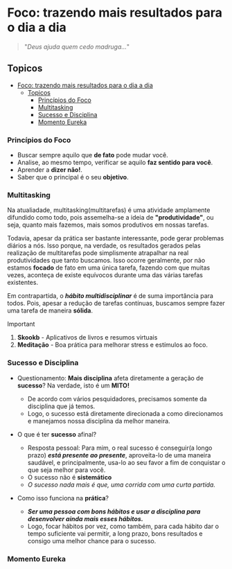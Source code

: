 # Foco: trazendo mais resultados para o dia a dia

> "*Deus ajuda quem cedo madruga...*"

## Topicos
- [Foco: trazendo mais resultados para o dia a dia](#foco-trazendo-mais-resultados-para-o-dia-a-dia)
  - [Topicos](#topicos)
    - [Princípios do Foco](#princípios-do-foco)
    - [Multitasking](#multitasking)
    - [Sucesso e Disciplina](#sucesso-e-disciplina)
    - [Momento Eureka](#momento-eureka)

### Princípios do Foco

- Buscar sempre aquilo que **de fato** pode mudar você.
- Analise, ao mesmo tempo, verificar se aquilo **faz sentido para você**.
- Aprender a **dizer não!**.
- Saber que o principal é o seu **objetivo**.

### Multitasking

Na atualiadade, multitasking(multitarefas) é uma atividade amplamente difundido como todo, pois assemelha-se a ideia de **"produtividade"**, ou seja, quanto mais fazemos, mais somos produtivos em nossas tarefas.

Todavia, apesar da prática ser bastante interessante, pode gerar problemas diários a nós. Isso porque, na verdade, os resultados gerados pelas realização de multitarefas pode simplismente atrapalhar na real produtividades que tanto buscamos. Isso ocorre geralmente, por não estamos **focado** de fato em uma única tarefa, fazendo com que muitas vezes, aconteça de existe equívocos durante uma das várias tarefas existentes.

Em contrapartida, o ***hábito multidisciplinar*** é de suma importância para todos. Pois, apesar a redução de tarefas contínuas, buscamos sempre fazer uma tarefa de maneira **sólida**.

> [!IMPORTANT]
> 1. **Skookb** - Aplicativos de livros e resumos virtuais
> 2. **Meditação** - Boa prática para melhorar stress e estímulos ao foco.

### Sucesso e Disciplina

* Questionamento: **Mais disciplina** afeta diretamente a geração de **sucesso**? Na verdade, isto é um **MITO!**

    - De acordo com vários pesquidadores, precisamos somente da disciplina que já temos.
    - Logo, o sucesso está diretamente direcionada a como direcionamos e manejamos nossa disciplina da melhor maneira.

* O que é ter **sucesso** afinal?
  
  - Resposta pessoal: Para mim, o real sucesso é conseguir(a longo prazo) ***está presente ao presente***, aproveita-lo de uma maneira saudável, e principalmente, usa-lo ao seu favor a fim de conquistar o que seja melhor para você.
  - O sucesso não é **sistemático**
  - *O sucesso nada mais é que, uma corrida com uma curta partida.*

* Como isso funciona na **prática**?
  
  - ***Ser uma pessoa com bons hábitos e usar a disciplina para desenvolver ainda mais esses hábitos.***
  - Logo, focar hábitos por vez, como também, para cada hábito dar o tempo suficiente vai permitir, a long prazo, bons resultados e consigo uma melhor chance para o sucesso.

### Momento Eureka

